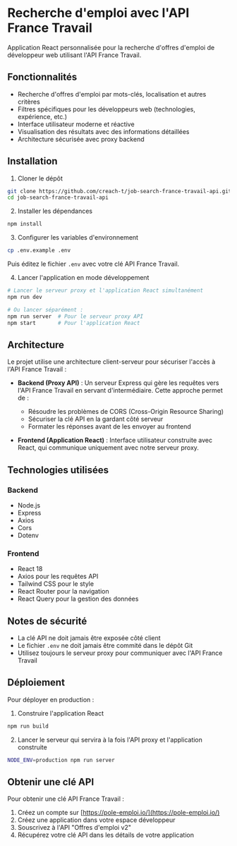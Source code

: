 # Recherche d'emploi avec l'API France Travail

Application React personnalisée pour la recherche d'offres d'emploi de développeur web utilisant l'API France Travail.

## Fonctionnalités

- Recherche d'offres d'emploi par mots-clés, localisation et autres critères
- Filtres spécifiques pour les développeurs web (technologies, expérience, etc.)
- Interface utilisateur moderne et réactive
- Visualisation des résultats avec des informations détaillées
- Architecture sécurisée avec proxy backend

## Installation

1. Cloner le dépôt
```bash
git clone https://github.com/creach-t/job-search-france-travail-api.git
cd job-search-france-travail-api
```

2. Installer les dépendances
```bash
npm install
```

3. Configurer les variables d'environnement
```bash
cp .env.example .env
```
Puis éditez le fichier `.env` avec votre clé API France Travail.

4. Lancer l'application en mode développement
```bash
# Lancer le serveur proxy et l'application React simultanément
npm run dev

# Ou lancer séparément :
npm run server  # Pour le serveur proxy API
npm start       # Pour l'application React
```

## Architecture

Le projet utilise une architecture client-serveur pour sécuriser l'accès à l'API France Travail :

- **Backend (Proxy API)** : Un serveur Express qui gère les requêtes vers l'API France Travail en servant d'intermédiaire. Cette approche permet de :
  - Résoudre les problèmes de CORS (Cross-Origin Resource Sharing)
  - Sécuriser la clé API en la gardant côté serveur
  - Formater les réponses avant de les envoyer au frontend

- **Frontend (Application React)** : Interface utilisateur construite avec React, qui communique uniquement avec notre serveur proxy.

## Technologies utilisées

### Backend
- Node.js
- Express
- Axios
- Cors
- Dotenv

### Frontend
- React 18
- Axios pour les requêtes API
- Tailwind CSS pour le style
- React Router pour la navigation
- React Query pour la gestion des données

## Notes de sécurité

- La clé API ne doit jamais être exposée côté client
- Le fichier `.env` ne doit jamais être commité dans le dépôt Git
- Utilisez toujours le serveur proxy pour communiquer avec l'API France Travail

## Déploiement

Pour déployer en production :

1. Construire l'application React
```bash
npm run build
```

2. Lancer le serveur qui servira à la fois l'API proxy et l'application construite
```bash
NODE_ENV=production npm run server
```

## Obtenir une clé API

Pour obtenir une clé API France Travail :
1. Créez un compte sur [https://pole-emploi.io/](https://pole-emploi.io/)
2. Créez une application dans votre espace développeur
3. Souscrivez à l'API "Offres d'emploi v2"
4. Récupérez votre clé API dans les détails de votre application
